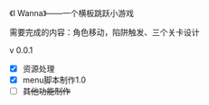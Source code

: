 《I Wanna》——一个横板跳跃小游戏

需要完成的内容：角色移动，陷阱触发、三个关卡设计

v 0.0.1 

* [x] 资源处理
* [x] menu脚本制作1.0
* [ ] ~~其他功能制作~~